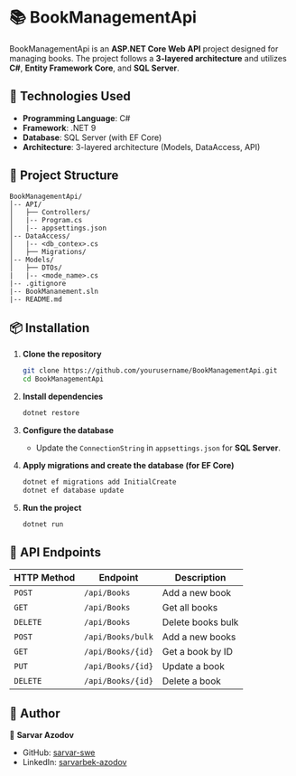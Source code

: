 # 📚 BookManagementApi

BookManagementApi is an **ASP.NET Core Web API** project designed for managing books. The project follows a **3-layered architecture** and utilizes **C#**, **Entity Framework Core**, and **SQL Server**.

## 🚀 Technologies Used

- **Programming Language**: C#  
- **Framework**: .NET 9  
- **Database**: SQL Server (with EF Core)
- **Architecture**: 3-layered architecture (Models, DataAccess, API)  

## 📁 Project Structure

```
BookManagementApi/
│-- API/
│   ├── Controllers/
│   |-- Program.cs
│   |-- appsettings.json
│-- DataAccess/
│   |-- <db_contex>.cs
│   ├── Migrations/
│-- Models/
│   ├── DTOs/
|   |-- <mode_name>.cs
|-- .gitignore
|-- BookMananement.sln
|-- README.md
```

## 📦 Installation

1. **Clone the repository**  
   ```sh
   git clone https://github.com/yourusername/BookManagementApi.git
   cd BookManagementApi
   ```

2. **Install dependencies**  
   ```sh
   dotnet restore
   ```

3. **Configure the database**  
   - Update the `ConnectionString` in `appsettings.json` for **SQL Server**.

4. **Apply migrations and create the database (for EF Core)**  
   ```sh
   dotnet ef migrations add InitialCreate
   dotnet ef database update
   ```

5. **Run the project**  
   ```sh
   dotnet run
   ```

## 📌 API Endpoints

| HTTP Method | Endpoint | Description |
|------------|---------|-------------|
| `POST` | `/api/Books` | Add a new book |
| `GET` | `/api/Books` | Get all books |
| `DELETE` | `/api/Books` | Delete books bulk |
| `POST` | `/api/Books/bulk` | Add a new books |
| `GET` | `/api/Books/{id}` | Get a book by ID |
| `PUT` | `/api/Books/{id}` | Update a book |
| `DELETE` | `/api/Books/{id}` | Delete a book |

## 📜 Author

👤 **Sarvar Azodov**  
- GitHub: [sarvar-swe](https://github.com/sarvar-swe)  
- LinkedIn: [sarvarbek-azodov](https://linkedin.com/in/sarvarbek-azodov)

